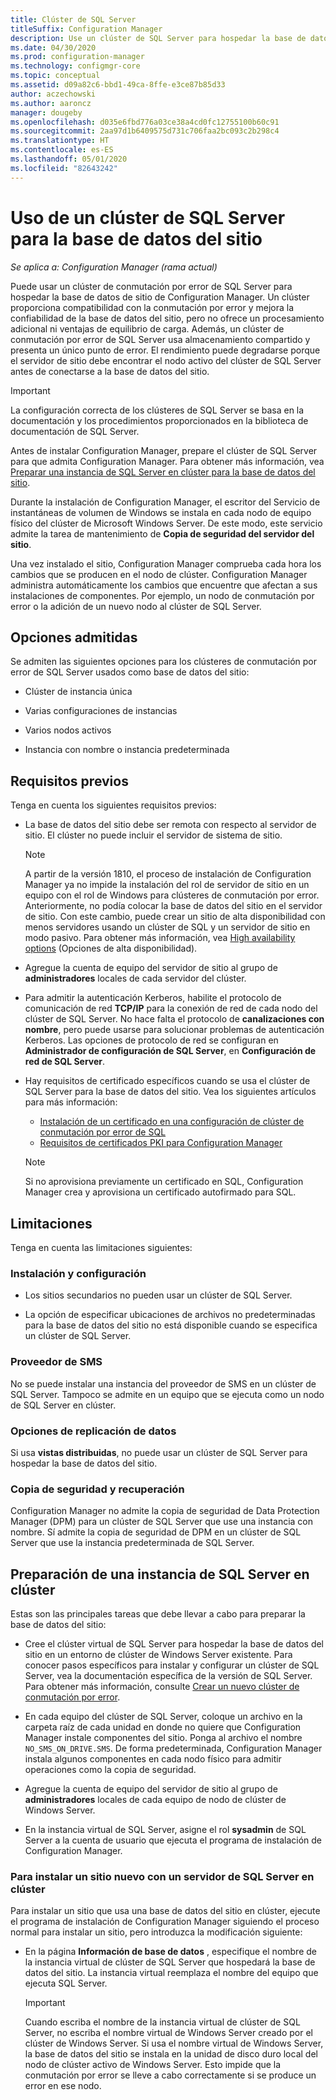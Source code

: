```yaml
---
title: Clúster de SQL Server
titleSuffix: Configuration Manager
description: Use un clúster de SQL Server para hospedar la base de datos de sitio de Configuration Manager.
ms.date: 04/30/2020
ms.prod: configuration-manager
ms.technology: configmgr-core
ms.topic: conceptual
ms.assetid: d09a82c6-bbd1-49ca-8ffe-e3ce87b85d33
author: aczechowski
ms.author: aaroncz
manager: dougeby
ms.openlocfilehash: d035e6fbd776a03ce38a4cd0fc12755100b60c91
ms.sourcegitcommit: 2aa97d1b6409575d731c706faa2bc093c2b298c4
ms.translationtype: HT
ms.contentlocale: es-ES
ms.lasthandoff: 05/01/2020
ms.locfileid: "82643242"
---
```

# <a name="use-a-sql-server-cluster-for-the-site-database"></a>Uso de un clúster de SQL Server para la base de datos del sitio

*Se aplica a: Configuration Manager (rama actual)*

Puede usar un clúster de conmutación por error de SQL Server para hospedar la base de datos de sitio de Configuration Manager. Un clúster proporciona compatibilidad con la conmutación por error y mejora la confiabilidad de la base de datos del sitio, pero no ofrece un procesamiento adicional ni ventajas de equilibrio de carga. Además, un clúster de conmutación por error de SQL Server usa almacenamiento compartido y presenta un único punto de error. El rendimiento puede degradarse porque el servidor de sitio debe encontrar el nodo activo del clúster de SQL Server antes de conectarse a la base de datos del sitio.  

> [!IMPORTANT]  
> La configuración correcta de los clústeres de SQL Server se basa en la documentación y los procedimientos proporcionados en la biblioteca de documentación de SQL Server.  


Antes de instalar Configuration Manager, prepare el clúster de SQL Server para que admita Configuration Manager. Para obtener más información, vea [Preparar una instancia de SQL Server en clúster para la base de datos del sitio](#bkmk_prepare).

Durante la instalación de Configuration Manager, el escritor del Servicio de instantáneas de volumen de Windows se instala en cada nodo de equipo físico del clúster de Microsoft Windows Server. De este modo, este servicio admite la tarea de mantenimiento de **Copia de seguridad del servidor del sitio**.  

Una vez instalado el sitio, Configuration Manager comprueba cada hora los cambios que se producen en el nodo de clúster. Configuration Manager administra automáticamente los cambios que encuentre que afectan a sus instalaciones de componentes. Por ejemplo, un nodo de conmutación por error o la adición de un nuevo nodo al clúster de SQL Server.  



## <a name="supported-options"></a>Opciones admitidas

Se admiten las siguientes opciones para los clústeres de conmutación por error de SQL Server usados como base de datos del sitio:

- Clúster de instancia única  

- Varias configuraciones de instancias  

- Varios nodos activos  

- Instancia con nombre o instancia predeterminada  



## <a name="prerequisites"></a>Requisitos previos

Tenga en cuenta los siguientes requisitos previos:  

- La base de datos del sitio debe ser remota con respecto al servidor de sitio. El clúster no puede incluir el servidor de sistema de sitio.  

    > [!Note]  
    > A partir de la versión 1810, el proceso de instalación de Configuration Manager ya no impide la instalación del rol de servidor de sitio en un equipo con el rol de Windows para clústeres de conmutación por error. Anteriormente, no podía colocar la base de datos del sitio en el servidor de sitio. Con este cambio, puede crear un sitio de alta disponibilidad con menos servidores usando un clúster de SQL y un servidor de sitio en modo pasivo. Para obtener más información, vea [High availability options](high-availability-options.md) (Opciones de alta disponibilidad). <!--3607761, fka 1359132-->  

- Agregue la cuenta de equipo del servidor de sitio al grupo de **administradores** locales de cada servidor del clúster.  

- Para admitir la autenticación Kerberos, habilite el protocolo de comunicación de red **TCP/IP** para la conexión de red de cada nodo del clúster de SQL Server. No hace falta el protocolo de **canalizaciones con nombre**, pero puede usarse para solucionar problemas de autenticación Kerberos. Las opciones de protocolo de red se configuran en **Administrador de configuración de SQL Server**, en **Configuración de red de SQL Server**.  

- Hay requisitos de certificado específicos cuando se usa el clúster de SQL Server para la base de datos del sitio. Vea los siguientes artículos para más información:
  - [Instalación de un certificado en una configuración de clúster de conmutación por error de SQL](https://docs.microsoft.com/sql/database-engine/configure-windows/manage-certificates?view=sql-server-ver15#provision-failover-cluster-cert)
  - [Requisitos de certificados PKI para Configuration Manager](../../../plan-design/network/pki-certificate-requirements.md#BKMK_PKIcertificates_for_servers)

  > [!NOTE]
  > Si no aprovisiona previamente un certificado en SQL, Configuration Manager crea y aprovisiona un certificado autofirmado para SQL.<!-- 7099499 -->

## <a name="limitations"></a>Limitaciones

Tenga en cuenta las limitaciones siguientes:  


### <a name="installation-and-configuration"></a>Instalación y configuración

- Los sitios secundarios no pueden usar un clúster de SQL Server.  

- La opción de especificar ubicaciones de archivos no predeterminadas para la base de datos del sitio no está disponible cuando se especifica un clúster de SQL Server.  


### <a name="sms-provider"></a>Proveedor de SMS

No se puede instalar una instancia del proveedor de SMS en un clúster de SQL Server. Tampoco se admite en un equipo que se ejecuta como un nodo de SQL Server en clúster.  


### <a name="data-replication-options"></a>Opciones de replicación de datos

Si usa **vistas distribuidas**, no puede usar un clúster de SQL Server para hospedar la base de datos del sitio.  


### <a name="backup-and-recovery"></a>Copia de seguridad y recuperación

Configuration Manager no admite la copia de seguridad de Data Protection Manager (DPM) para un clúster de SQL Server que use una instancia con nombre. Sí admite la copia de seguridad de DPM en un clúster de SQL Server que use la instancia predeterminada de SQL Server.  



## <a name="prepare-a-clustered-sql-server-instance"></a><a name="bkmk_prepare"></a> Preparación de una instancia de SQL Server en clúster  

Estas son las principales tareas que debe llevar a cabo para preparar la base de datos del sitio:

- Cree el clúster virtual de SQL Server para hospedar la base de datos del sitio en un entorno de clúster de Windows Server existente. Para conocer pasos específicos para instalar y configurar un clúster de SQL Server, vea la documentación específica de la versión de SQL Server. Para obtener más información, consulte [Crear un nuevo clúster de conmutación por error](https://docs.microsoft.com/sql/sql-server/failover-clusters/install/create-a-new-sql-server-failover-cluster-setup?view=sql-server-2017).  

- En cada equipo del clúster de SQL Server, coloque un archivo en la carpeta raíz de cada unidad en donde no quiere que Configuration Manager instale componentes del sitio. Ponga al archivo el nombre `NO_SMS_ON_DRIVE.SMS`. De forma predeterminada, Configuration Manager instala algunos componentes en cada nodo físico para admitir operaciones como la copia de seguridad.  

- Agregue la cuenta de equipo del servidor de sitio al grupo de **administradores** locales de cada equipo de nodo de clúster de Windows Server.  

- En la instancia virtual de SQL Server, asigne el rol **sysadmin** de SQL Server a la cuenta de usuario que ejecuta el programa de instalación de Configuration Manager.  


### <a name="to-install-a-new-site-using-a-clustered-sql-server"></a>Para instalar un sitio nuevo con un servidor de SQL Server en clúster  

Para instalar un sitio que usa una base de datos del sitio en clúster, ejecute el programa de instalación de Configuration Manager siguiendo el proceso normal para instalar un sitio, pero introduzca la modificación siguiente:  

- En la página **Información de base de datos** , especifique el nombre de la instancia virtual de clúster de SQL Server que hospedará la base de datos del sitio. La instancia virtual reemplaza el nombre del equipo que ejecuta SQL Server.  

    > [!IMPORTANT]  
    > Cuando escriba el nombre de la instancia virtual de clúster de SQL Server, no escriba el nombre virtual de Windows Server creado por el clúster de Windows Server. Si usa el nombre virtual de Windows Server, la base de datos del sitio se instala en la unidad de disco duro local del nodo de clúster activo de Windows Server. Esto impide que la conmutación por error se lleve a cabo correctamente si se produce un error en ese nodo.  
